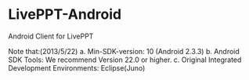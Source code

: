 LivePPT-Android
===============

Android Client for LivePPT

Note that:(2013/5/22)
a. Min-SDK-version: 10 (Android 2.3.3)
b. Android SDK Tools: We recommend Version 22.0 or higher.
c. Original Integrated Development Environments: Eclipse(Juno)





                                                     
 
